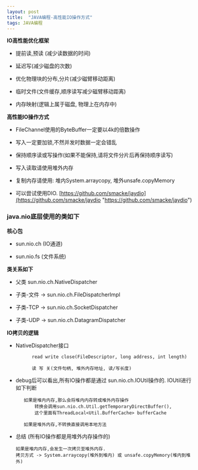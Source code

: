 ```yaml
---
layout: post
title:  "JAVA编程-高性能IO操作方式"
tags: JAVA编程
---
```


**IO高性能优化框架**

- 提前读,预读 (减少读数据的时间)

- 延迟写(减少磁盘的次数)

- 优化物理块的分布,分片(减少磁臂移动距离)

- 临时文件(文件缓存,顺序读写减少磁臂移动距离)

- 内存映射(逻辑上属于磁盘, 物理上在内存中)


**高性能IO操作方式**

- FileChannel使用的ByteBuffer一定要以4k的倍数操作

- 写入一定要加锁,不然并发时数据一定会错乱

- 保持顺序读或写操作(如果不能保持,请将文件分片后再保持顺序读写)

- 写入读取请使用堆外内存

- 复制内存请使用: 堆内System.arraycopy, 堆外unsafe.copyMemory

- 可以尝试使用DIO. [https://github.com/smacke/jaydio](https://github.com/smacke/jaydio "https://github.com/smacke/jaydio")


### java.nio底层使用的类如下

**核心包**

- sun.nio.ch  (IO通道)

- sun.nio.fs  (文件系统)

**类关系如下**
    
- 父类 sun.nio.ch.NativeDispatcher 

- 子类-文件   -> sun.nio.ch.FileDispatcherImpl 

- 子类-TCP   -> sun.nio.ch.SocketDispatcher

- 子类-UDP   -> sun.nio.ch.DatagramDispatcher


**IO拷贝的逻辑**

- NativeDispatcher接口
 
            read write close(FileDescriptor, long address, int length)
            
            读 写 关(文件句柄, 堆外内存地址, 读/写长度)

- debug后可以看出,所有IO操作都是通过 sun.nio.ch.IOUtil操作的. IOUtil进行如下判断

         如果是堆内内存,那么会将堆内内存转成堆外内存操作 
             转换会调用sun.nio.ch.Util.getTemporaryDirectBuffer(),
             这个里面有ThreadLocal<Util.BufferCache> bufferCache
        
         如果是堆外内存,不转换直接调用本地方法
    
- 总结 (所有IO操作都是用堆外内存操作的)

      如果是堆内内存,会发生一次拷贝至堆外内存. 
      拷贝方式 -> System.arraycopy(堆外到堆内) 或 unsafe.copyMemory(堆内到堆外) 
     